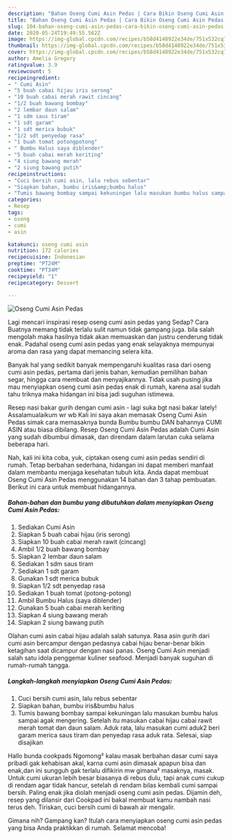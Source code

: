 ```yaml
---
description: "Bahan Oseng Cumi Asin Pedas | Cara Bikin Oseng Cumi Asin Pedas Yang Enak Dan Mudah"
title: "Bahan Oseng Cumi Asin Pedas | Cara Bikin Oseng Cumi Asin Pedas Yang Enak Dan Mudah"
slug: 104-bahan-oseng-cumi-asin-pedas-cara-bikin-oseng-cumi-asin-pedas-yang-enak-dan-mudah
date: 2020-05-24T19:49:55.562Z
image: https://img-global.cpcdn.com/recipes/b58d4148922e34de/751x532cq70/oseng-cumi-asin-pedas-foto-resep-utama.jpg
thumbnail: https://img-global.cpcdn.com/recipes/b58d4148922e34de/751x532cq70/oseng-cumi-asin-pedas-foto-resep-utama.jpg
cover: https://img-global.cpcdn.com/recipes/b58d4148922e34de/751x532cq70/oseng-cumi-asin-pedas-foto-resep-utama.jpg
author: Amelia Gregory
ratingvalue: 3.9
reviewcount: 5
recipeingredient:
- " Cumi Asin"
- "5 buah cabai hijau iris serong"
- "10 buah cabai merah rawit cincang"
- "1/2 buah bawang bombay"
- "2 lembar daun salam"
- "1 sdm saus tiram"
- "1 sdt garam"
- "1 sdt merica bubuk"
- "1/2 sdt penyedap rasa"
- "1 buah tomat potongpotong"
- " Bumbu Halus saya diblender"
- "5 buah cabai merah keriting"
- "4 siung bawang merah"
- "2 siung bawang putih"
recipeinstructions:
- "Cuci bersih cumi asin, lalu rebus sebentar"
- "Siapkan bahan, bumbu iris&amp;bumbu halus"
- "Tumis bawang bombay sampai kekuningan lalu masukan bumbu halus sampai agak mengering. Setelah itu masukan cabai hijau cabai rawit merah tomat dan daun salam. Aduk rata, lalu masukan cumi aduk2 beri garam merica saus tiram dan penyedap rasa aduk rata. Selesai, siap disajikan"
categories:
- Resep
tags:
- oseng
- cumi
- asin

katakunci: oseng cumi asin 
nutrition: 172 calories
recipecuisine: Indonesian
preptime: "PT24M"
cooktime: "PT34M"
recipeyield: "1"
recipecategory: Dessert

---
```



![Oseng Cumi Asin Pedas](https://img-global.cpcdn.com/recipes/b58d4148922e34de/751x532cq70/oseng-cumi-asin-pedas-foto-resep-utama.jpg)

Lagi mencari inspirasi resep oseng cumi asin pedas yang Sedap? Cara Buatnya memang tidak terlalu sulit namun tidak gampang juga. bila salah mengolah maka hasilnya tidak akan memuaskan dan justru cenderung tidak enak. Padahal oseng cumi asin pedas yang enak selayaknya mempunyai aroma dan rasa yang dapat memancing selera kita.

Banyak hal yang sedikit banyak mempengaruhi kualitas rasa dari oseng cumi asin pedas, pertama dari jenis bahan, kemudian pemilihan bahan segar, hingga cara membuat dan menyajikannya. Tidak usah pusing jika mau menyiapkan oseng cumi asin pedas enak di rumah, karena asal sudah tahu triknya maka hidangan ini bisa jadi suguhan istimewa.

Resep nasi bakar gurih dengan cumi asin - lagi suka bgt nasi bakar lately! Assalamualaikum wr wb Kali ini saya akan memasak Oseng Cumi Asin Pedas simak cara memasaknya bunda Bumbu bumbu DAN bahannya CUMI ASIN atau biasa dibilang. Resep Oseng Cumi Asin Pedas adalah Cumi Asin yang sudah dibumbui dimasak, dan direndam dalam larutan cuka selama beberapa hari.


Nah, kali ini kita coba, yuk, ciptakan oseng cumi asin pedas sendiri di rumah. Tetap berbahan sederhana, hidangan ini dapat memberi manfaat dalam membantu menjaga kesehatan tubuh kita. Anda dapat membuat Oseng Cumi Asin Pedas menggunakan 14 bahan dan 3 tahap pembuatan. Berikut ini cara untuk membuat hidangannya.

<!--inarticleads1-->

##### Bahan-bahan dan bumbu yang dibutuhkan dalam menyiapkan Oseng Cumi Asin Pedas:

1. Sediakan  Cumi Asin
1. Siapkan 5 buah cabai hijau (iris serong)
1. Siapkan 10 buah cabai merah rawit (cincang)
1. Ambil 1/2 buah bawang bombay
1. Siapkan 2 lembar daun salam
1. Sediakan 1 sdm saus tiram
1. Sediakan 1 sdt garam
1. Gunakan 1 sdt merica bubuk
1. Siapkan 1/2 sdt penyedap rasa
1. Sediakan 1 buah tomat (potong-potong)
1. Ambil  Bumbu Halus (saya diblender)
1. Gunakan 5 buah cabai merah keriting
1. Siapkan 4 siung bawang merah
1. Siapkan 2 siung bawang putih


Olahan cumi asin cabai hijau adalah salah satunya. Rasa asin gurih dari cumi asin bercampur dengan pedasnya cabai hijau benar-benar bikin ketagihan saat dicampur dengan nasi panas. Oseng Cumi Asin menjadi salah satu idola penggemar kuliner seafood. Menjadi banyak suguhan di rumah-rumah tangga. 

<!--inarticleads2-->

##### Langkah-langkah menyiapkan Oseng Cumi Asin Pedas:

1. Cuci bersih cumi asin, lalu rebus sebentar
1. Siapkan bahan, bumbu iris&amp;bumbu halus
1. Tumis bawang bombay sampai kekuningan lalu masukan bumbu halus sampai agak mengering. Setelah itu masukan cabai hijau cabai rawit merah tomat dan daun salam. Aduk rata, lalu masukan cumi aduk2 beri garam merica saus tiram dan penyedap rasa aduk rata. Selesai, siap disajikan


Hallo bunda cookpads Ngomong² kalau masak berbahan dasar cumi saya pribadi gak kehabisan akal, karna cumi asin dimasak apapun bisa dan enak,dan ini sungguh gak terlalu difikirin mw gimana² masaknya, masak. Untuk cumi ukuran lebih besar biasanya di rebus dulu, tapi anak cumi cukup di rendam agar tidak hancur, setelah di rendam bilas kembali cumi sampai bersih. Paling enak jika diolah menjadi oseng cumi asin pedas. Dijamin deh, resep yang dilansir dari Cookpad ini bakal membuat kamu nambah nasi terus deh. Tiriskan, cuci bersih cumi di bawah air mengalir. 

Gimana nih? Gampang kan? Itulah cara menyiapkan oseng cumi asin pedas yang bisa Anda praktikkan di rumah. Selamat mencoba!
